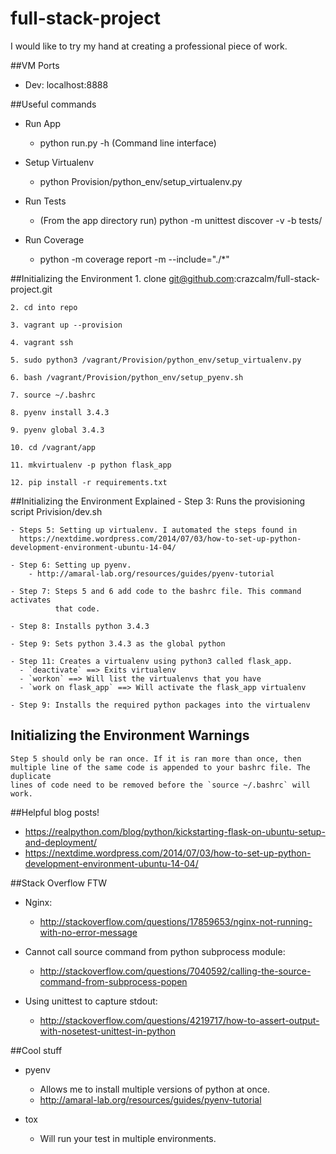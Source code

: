 # full-stack-project
I would like to try my hand at creating a professional piece of work.


##VM Ports
* Dev: localhost:8888

##Useful commands
* Run App
    * python run.py -h (Command line interface)

* Setup Virtualenv
    * python Provision/python_env/setup_virtualenv.py

* Run Tests
    * (From the app directory run) python -m unittest discover -v -b tests/

* Run Coverage
    * python -m coverage report -m --include="./*"

##Initializing the Environment
    1. clone git@github.com:crazcalm/full-stack-project.git

    2. cd into repo

    3. vagrant up --provision

    4. vagrant ssh

    5. sudo python3 /vagrant/Provision/python_env/setup_virtualenv.py

    6. bash /vagrant/Provision/python_env/setup_pyenv.sh

    7. source ~/.bashrc

    8. pyenv install 3.4.3

    9. pyenv global 3.4.3

    10. cd /vagrant/app

    11. mkvirtualenv -p python flask_app

    12. pip install -r requirements.txt

##Initializing the Environment Explained
    - Step 3: Runs the provisioning script Privision/dev.sh

    - Steps 5: Setting up virtualenv. I automated the steps found in
      https://nextdime.wordpress.com/2014/07/03/how-to-set-up-python-development-environment-ubuntu-14-04/

    - Step 6: Setting up pyenv.
        - http://amaral-lab.org/resources/guides/pyenv-tutorial

    - Step 7: Steps 5 and 6 add code to the bashrc file. This command activates
              that code.

    - Step 8: Installs python 3.4.3

    - Step 9: Sets python 3.4.3 as the global python

    - Step 11: Creates a virtualenv using python3 called flask_app.
      - `deactivate` ==> Exits virtualenv
      - `workon` ==> Will list the virtualenvs that you have
      - `work on flask_app` ==> Will activate the flask_app virtualenv

    - Step 9: Installs the required python packages into the virtualenv

## Initializing the Environment Warnings
    Step 5 should only be ran once. If it is ran more than once, then
    multiple line of the same code is appended to your bashrc file. The duplicate
    lines of code need to be removed before the `source ~/.bashrc` will work.


##Helpful blog posts!
* https://realpython.com/blog/python/kickstarting-flask-on-ubuntu-setup-and-deployment/
* https://nextdime.wordpress.com/2014/07/03/how-to-set-up-python-development-environment-ubuntu-14-04/

##Stack Overflow FTW
* Nginx:
    * http://stackoverflow.com/questions/17859653/nginx-not-running-with-no-error-message

* Cannot call source command from python subprocess module:
    * http://stackoverflow.com/questions/7040592/calling-the-source-command-from-subprocess-popen

* Using unittest to capture stdout:
    * http://stackoverflow.com/questions/4219717/how-to-assert-output-with-nosetest-unittest-in-python

##Cool stuff
* pyenv
    * Allows me to install multiple versions of python at once.
    * http://amaral-lab.org/resources/guides/pyenv-tutorial

* tox
    - Will run your test in multiple environments.